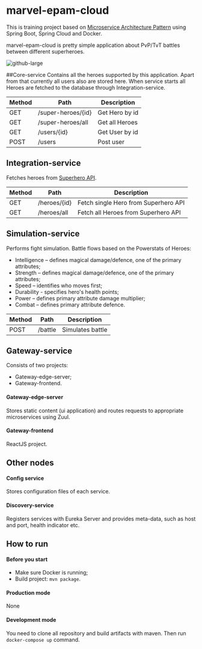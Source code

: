 # marvel-epam-cloud
This is training project based on [Microservice Architecture Pattern](https://martinfowler.com/microservices/) using 
Spring Boot, Spring Cloud and Docker.

marvel-epam-cloud is pretty simple application about PvP/TvT battles between different superheroes.

![github-large](https://user-images.githubusercontent.com/30087741/78811236-348d7400-79d2-11ea-92ec-bfaefaee0a6f.png)

##Core-service
Contains all the heroes supported by this application. Apart from that currently all users also are stored here. When service
starts all Heroes are fetched to the database through Integration-service.

Method	| Path	| Description	| 
------ | ----------- | ------------ |
GET	| /super-heroes/{id}	| Get Hero by id	| 
GET	| /super-heroes/all	| Get all Heroes	| 
GET	| /users/{id}	| Get User by id	| 
POST	| /users	| Post user	|

## Integration-service
Fetches heroes from [Superhero API](https://superheroapi.com/).

Method	| Path	| Description	| 
------ | ----------- | ------------ |
GET	| /heroes/{id}	| Fetch single Hero from Superhero API	| 
GET	| /heroes/all	| Fetch all Heroes from Superhero API	| 

## Simulation-service
Performs fight simulation. Battle flows based on the Powerstats of Heroes:
  - Intelligence – defines magical damage/defence, one of the primary attributes;
  - Strength – defines magical damage/defence, one of the primary attributes;
  - Speed – identifies who moves first;
  - Durability - specifies hero's health points;
  - Power – defines primary attribute damage multiplier;
  - Combat – defines primary attribute defence.
  
  Method	| Path	| Description	| 
  ------ | ----------- | ------------ |
  POST	| /battle	| Simulates battle	| 
  
## Gateway-service
Consists of two projects:
- Gateway-edge-server;
- Gateway-frontend.
#### Gateway-edge-server
Stores static content (ui application) and routes requests to appropriate microservices using Zuul.
#### Gateway-frontend
ReactJS project.
## Other nodes
#### Config service
Stores configuration files of each service.
#### Discovery-service
Registers services with Eureka Server and provides meta-data, such as host and port, health indicator etc.
## How to run
#### Before you start
- Make sure Docker is running;
- Build project: `mvn package`.

#### Production mode
None
#### Development mode
 You need to clone all repository and build artifacts with maven. Then run `docker-compose up` command.
